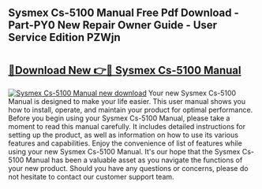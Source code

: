 ## Sysmex Cs-5100 Manual Free Pdf Download - Part-PY0 New Repair Owner Guide - User Service Edition PZWjn

# <h2><a href="http://cf12717.oget.top/?id=Sysmex+Cs-5100+Manual">🔗Download New 👉🔴 Sysmex Cs-5100 Manual</a></h2>

[![Sysmex Cs-5100 Manual new download](https://i.imgur.com/5g1atiW.png)](http://cf12717.oget.top/?id=Sysmex+Cs-5100+Manual)
Your new Sysmex Cs-5100 Manual is designed to make your life easier. This user manual shows you how to install, operate, and maintain your product for optimal performance. Before you begin using your Sysmex Cs-5100 Manual, please take a moment to read this manual carefully. It includes detailed instructions for setting up the product, as well as information on how to use its various features and capabilities. Enjoy the convenience of list of features while using your new Sysmex Cs-5100 Manual. It's our hope that the Sysmex Cs-5100 Manual has been a valuable asset as you navigate the functions of your new product. Should you have any questions or concerns, please do not hesitate to contact our customer support team.
